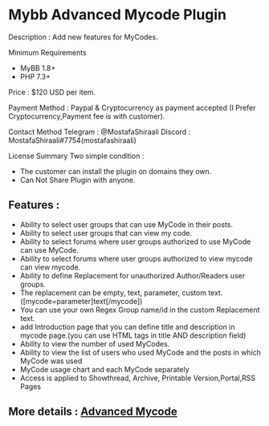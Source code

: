 # Mybb Advanced Mycode Plugin

Description : Add new features for MyCodes.

Minimum Requirements
   * MyBB 1.8+
   * PHP 7.3+
 

Price : $120 USD per item.

Payment Method : Paypal  & Cryptocurrency as payment accepted (I Prefer Cryptocurrency,Payment fee is with customer).

Contact Method
Telegram : @MostafaShiraali
Discord : MostafaShiraali#7754(mostafashiraali)

License Summary
Two simple condition :
- The customer can install the plugin on domains they own.
- Can Not Share Plugin with anyone.

## Features :

* Ability to select user groups that can use MyCode in their posts.
* Ability to select user groups that can view my code.
* Ability to select forums where user groups authorized to use MyCode can use MyCode.
* Ability to select forums where user groups authorized to view mycode can view mycode.
* Ability to define Replacement for unauthorized Author/Readers user groups.
* The replacement can be empty, text, parameter, custom text.([mycode=parameter]text[/mycode])
* You can use your own Regex Group name/id in the custom Replacement text. 
* add Introduction page that you can define title and description in mycode page.(you can use HTML tags in title AND description field)
* Ability to view the number of used MyCodes.
* Ability to view the list of users who used MyCode and the posts in which MyCode was used 
* MyCode usage chart and each MyCode separately
* Access is applied to Showthread, Archive, Printable Version,Portal,RSS Pages

## More details : [Advanced Mycode](https://community.mybb.com/thread-242843.html)
